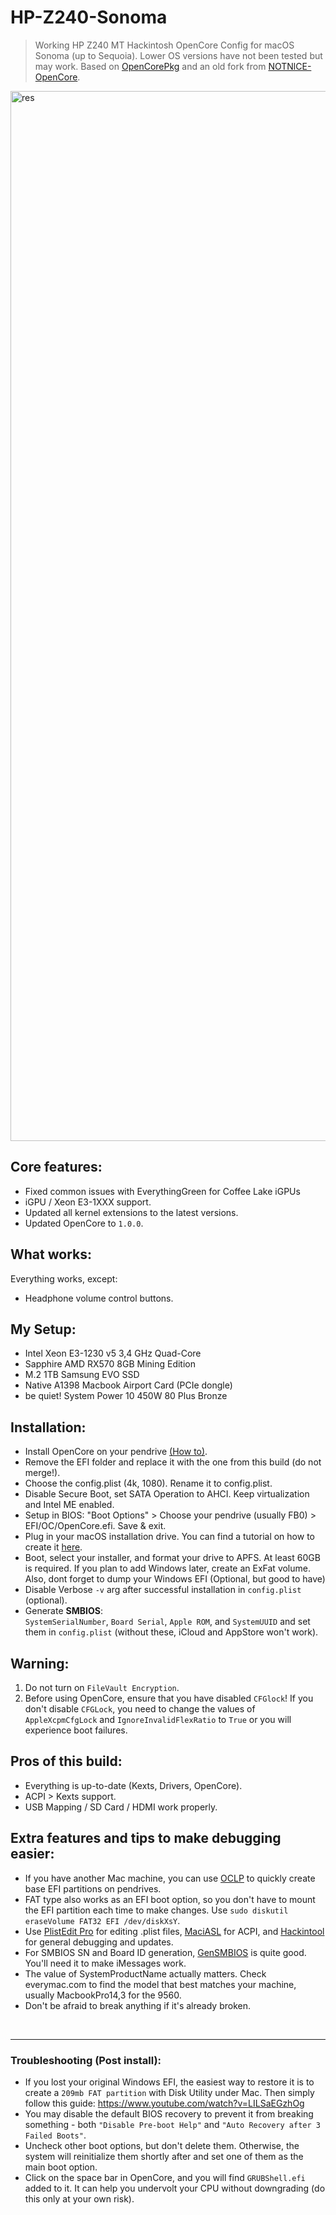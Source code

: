 
# HP-Z240-Sonoma

> Working HP Z240 MT Hackintosh OpenCore Config for macOS Sonoma (up to Sequoia). Lower OS versions have not been tested but may work. 
Based on [OpenCorePkg](https://github.com/acidanthera/OpenCorePkg) and an old fork from [NOTNlCE-OpenCore](https://github.com/NOTNlICE/HP-Z240-OpenCore).

<img width="1680" alt="res" src="https://github.com/user-attachments/assets/5efe70cb-44b2-45e7-a536-f0435a1d2fa6">

## Core features:
- Fixed common issues with EverythingGreen for Coffee Lake iGPUs
- iGPU / Xeon E3-1XXX support.
- Updated all kernel extensions to the latest versions.
- Updated OpenCore to `1.0.0`.

## What works:
Everything works, except:
- Headphone volume control buttons.
 

## My Setup:
- Intel Xeon E3-1230 v5 3,4 GHz Quad-Core
- Sapphire AMD RX570 8GB Mining Edition
- M.2 1TB Samsung EVO SSD
- Native A1398 Macbook Airport Card (PCIe dongle)
- be quiet! System Power 10 450W 80 Plus Bronze


## Installation: 
- Install OpenCore on your pendrive [(How to)](https://dortania.github.io/OpenCore-Install-Guide/installer-guide/#making-the-installer).
- Remove the EFI folder and replace it with the one from this build (do not merge!).
- Choose the config.plist (4k, 1080). Rename it to config.plist.
- Disable Secure Boot, set SATA Operation to AHCI. Keep virtualization and Intel ME enabled.
- Setup in BIOS: 
    "Boot Options" > 
    Choose your pendrive (usually FB0) > 
    EFI/OC/OpenCore.efi. Save & exit.
- Plug in your macOS installation drive. You can find a tutorial on how to create it [here](https://dortania.github.io/OpenCore-Install-Guide/installer-guide/#making-the-installer).
- Boot, select your installer, and format your drive to APFS. At least 60GB is required. If you plan to add Windows later, create an ExFat volume. Also, dont forget to dump your Windows EFI (Optional, but good to have)
- Disable Verbose `-v` arg after successful installation in `config.plist` (optional).
- Generate <B>SMBIOS</B>:<br>
    `SystemSerialNumber`, `Board Serial`, `Apple ROM`, and `SystemUUID` and set them in `config.plist` (without these, iCloud and AppStore won't work).

## Warning:

1. Do not turn on `FileVault Encryption`.
2. Before using OpenCore, ensure that you have disabled `CFGlock`! If you don't disable `CFGLock`, you need to change the values of `AppleXcpmCfgLock` and `IgnoreInvalidFlexRatio` to `True` or you will experience boot failures.

## Pros of this build:
- Everything is up-to-date (Kexts, Drivers, OpenCore).
- ACPI > Kexts support.
- USB Mapping / SD Card / HDMI work properly.
  
## Extra features and tips to make debugging easier:
- If you have another Mac machine, you can use [OCLP](https://dortania.github.io/OpenCore-Legacy-Patcher/INSTALLER.html#creating-the-installer) to quickly create base EFI partitions on pendrives.
- FAT type also works as an EFI boot option, so you don't have to mount the EFI partition each time to make changes. Use `sudo diskutil eraseVolume FAT32 EFI /dev/diskXsY`.
- Use [PlistEdit Pro](https://www.fatcatsoftware.com/plisteditpro/) for editing .plist files, [MaciASL](https://github.com/acidanthera/MaciASL/releases/tag/1.6.4) for ACPI, and [Hackintool](https://github.com/benbaker76/Hackintool/releases) for general debugging and updates.
- For SMBIOS SN and Board ID generation, [GenSMBIOS](https://github.com/corpnewt/GenSMBIOS) is quite good. You'll need it to make iMessages work.
- The value of SystemProductName actually matters. Check everymac.com to find the model that best matches your machine, usually MacbookPro14,3 for the 9560.
- Don't be afraid to break anything if it's already broken.

<br>
<hr>

### Troubleshooting (Post install):
- If you lost your original Windows EFI, the easiest way to restore it is to create a `209mb FAT partition` with Disk Utility under Mac.
  Then simply follow this guide: https://www.youtube.com/watch?v=LILSaEGzhOg
- You may disable the default BIOS recovery to prevent it from breaking something - both `"Disable Pre-boot Help"` and `"Auto Recovery after 3 Failed Boots"`.
- Uncheck other boot options, but don't delete them. Otherwise, the system will reinitialize them shortly after and set one of them as the main boot option.
- Click on the space bar in OpenCore, and you will find `GRUBShell.efi` added to it. It can help you undervolt your CPU without downgrading (do this only at your own risk).
